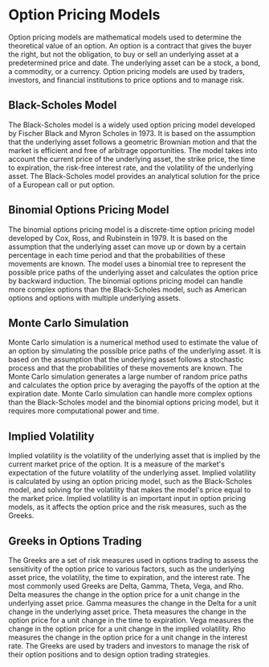 # Option Pricing Models

Option pricing models are mathematical models used to determine the theoretical value of an option. An option is a contract that gives the buyer the right, but not the obligation, to buy or sell an underlying asset at a predetermined price and date. The underlying asset can be a stock, a bond, a commodity, or a currency. Option pricing models are used by traders, investors, and financial institutions to price options and to manage risk.

## Black-Scholes Model

The Black-Scholes model is a widely used option pricing model developed by Fischer Black and Myron Scholes in 1973. It is based on the assumption that the underlying asset follows a geometric Brownian motion and that the market is efficient and free of arbitrage opportunities. The model takes into account the current price of the underlying asset, the strike price, the time to expiration, the risk-free interest rate, and the volatility of the underlying asset. The Black-Scholes model provides an analytical solution for the price of a European call or put option.

## Binomial Options Pricing Model

The binomial options pricing model is a discrete-time option pricing model developed by Cox, Ross, and Rubinstein in 1979. It is based on the assumption that the underlying asset can move up or down by a certain percentage in each time period and that the probabilities of these movements are known. The model uses a binomial tree to represent the possible price paths of the underlying asset and calculates the option price by backward induction. The binomial options pricing model can handle more complex options than the Black-Scholes model, such as American options and options with multiple underlying assets.

## Monte Carlo Simulation

Monte Carlo simulation is a numerical method used to estimate the value of an option by simulating the possible price paths of the underlying asset. It is based on the assumption that the underlying asset follows a stochastic process and that the probabilities of these movements are known. The Monte Carlo simulation generates a large number of random price paths and calculates the option price by averaging the payoffs of the option at the expiration date. Monte Carlo simulation can handle more complex options than the Black-Scholes model and the binomial options pricing model, but it requires more computational power and time.

## Implied Volatility

Implied volatility is the volatility of the underlying asset that is implied by the current market price of the option. It is a measure of the market's expectation of the future volatility of the underlying asset. Implied volatility is calculated by using an option pricing model, such as the Black-Scholes model, and solving for the volatility that makes the model's price equal to the market price. Implied volatility is an important input in option pricing models, as it affects the option price and the risk measures, such as the Greeks.

## Greeks in Options Trading

The Greeks are a set of risk measures used in options trading to assess the sensitivity of the option price to various factors, such as the underlying asset price, the volatility, the time to expiration, and the interest rate. The most commonly used Greeks are Delta, Gamma, Theta, Vega, and Rho. Delta measures the change in the option price for a unit change in the underlying asset price. Gamma measures the change in the Delta for a unit change in the underlying asset price. Theta measures the change in the option price for a unit change in the time to expiration. Vega measures the change in the option price for a unit change in the implied volatility. Rho measures the change in the option price for a unit change in the interest rate. The Greeks are used by traders and investors to manage the risk of their option positions and to design option trading strategies.
